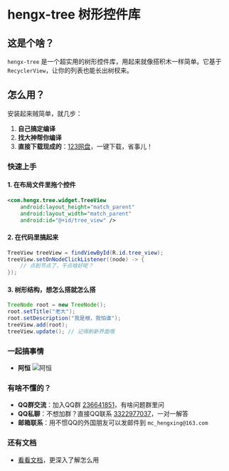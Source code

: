 # hengx-tree 树形控件库

## 这是个啥？
`hengx-tree` 是一个超实用的树形控件库，用起来就像搭积木一样简单。它基于 `RecyclerView`，让你的列表也能长出树杈来。

## 怎么用？
安装起来贼简单，就几步：

1. **自己搞定编译**
2. **找大神帮你编译**
3. **直接下载现成的**：[123网盘](https://www.123pan.com/s/RmAZVv-Yu4pH.html)，一键下载，省事儿！

### 快速上手

#### 1. 在布局文件里拖个控件
```xml
<com.hengx.tree.widget.TreeView
    android:layout_height="match_parent"
    android:layout_width="match_parent"
    android:id="@+id/tree_view" />
```

#### 2. 在代码里搞起来
```java
TreeView treeView = findViewById(R.id.tree_view);
treeView.setOnNodeClickListener((node) -> {
    // 点到节点了，干点啥好呢？
});
```

#### 3. 树形结构，想怎么搭就怎么搭
```java
TreeNode root = new TreeNode();
root.setTitle("老大");
root.setDescription("我是根，我怕谁");
treeView.add(root);
treeView.update(); // 记得刷新界面哦
```

### 一起搞事情
- **阿恒** ![阿恒](http://q1.qlogo.cn/g?b=qq&nk=3322977037&s=1)

### 有啥不懂的？
- **QQ群交流**：加入QQ群 [236641851](https://qm.qq.com/q/1W5qXVqQUU)，有啥问题群里问
- **QQ私聊**：不想加群？直接QQ联系 [3322977037](https://qm.qq.com/q/p1Utp8KkWQ)，一对一解答
- **邮箱联系**：用不惯QQ的外国朋友可以发邮件到 `mc_hengxing@163.com`

### 还有文档
- [看看文档](基本文档.md)，更深入了解怎么用